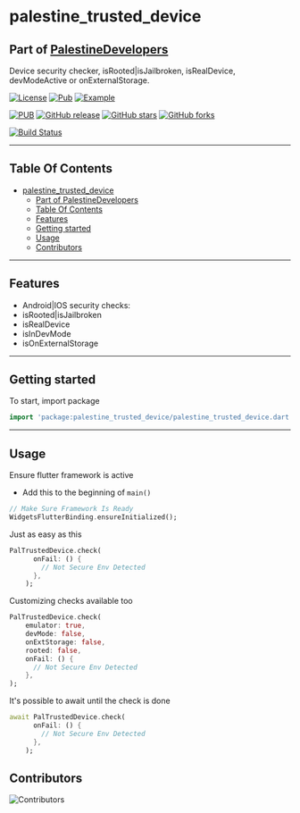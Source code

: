 # palestine_trusted_device

## Part of [PalestineDevelopers](https://github.com/PalestineDevelopers)

Device security checker, isRooted|isJailbroken, isRealDevice, devModeActive or onExternalStorage.

[![License](https://img.shields.io/github/license/PalestineDevelopers/trusted_device?style=for-the-badge)](https://github.com/PalestineDevelopers)
[![Pub](https://img.shields.io/badge/Palestine%20Trusted%20Device-pub-blue?style=for-the-badge)](https://pub.dev/packages/palestine_trusted_device)
[![Example](https://img.shields.io/badge/Example-Ex-success?style=for-the-badge)](https://pub.dev/packages/palestine_trusted_device/example)

[![PUB](https://img.shields.io/pub/v/palestine_trusted_device.svg?style=for-the-badge)](https://pub.dev/packages/palestine_trusted_device)
[![GitHub release](https://img.shields.io/github/v/release/PalestineDevelopers/trusted_device?style=for-the-badge)](https://github.com/PalestineDevelopers/trusted_device/releases)
[![GitHub stars](https://img.shields.io/github/stars/PalestineDevelopers/trusted_device?style=for-the-badge)](https://github.com/PalestineDevelopers/trusted_device)
[![GitHub forks](https://img.shields.io/github/forks/PalestineDevelopers/trusted_device?style=for-the-badge)](https://github.com/PalestineDevelopers/trusted_device)

[![Build Status](https://img.shields.io/endpoint.svg?url=https%3A%2F%2Factions-badge.atrox.dev%2FPalestineDevelopers%2Ftrusted_device%2Fbadge%3Fref%3Dmain&style=for-the-badge)](https://actions-badge.atrox.dev/PalestineDevelopers/trusted_device/goto?ref=main)

---

## Table Of Contents

- [palestine_trusted_device](#palestine_trusted_device)
  - [Part of PalestineDevelopers](#part-of-palestinedevelopers)
  - [Table Of Contents](#table-of-contents)
  - [Features](#features)
  - [Getting started](#getting-started)
  - [Usage](#usage)
  - [Contributors](#contributors)

---

## Features

- Android|IOS security checks:
- isRooted|isJailbroken
- isRealDevice
- isInDevMode
- isOnExternalStorage

---

## Getting started

To start, import package

```dart
import 'package:palestine_trusted_device/palestine_trusted_device.dart';
```

---

## Usage

Ensure flutter framework is active

- Add this to the beginning of `main()`

```dart
// Make Sure Framework Is Ready
WidgetsFlutterBinding.ensureInitialized();
```

Just as easy as this

```dart
PalTrustedDevice.check(
      onFail: () {
        // Not Secure Env Detected
      },
    );
```

Customizing checks available too

```dart
PalTrustedDevice.check(
    emulator: true,
    devMode: false,
    onExtStorage: false,
    rooted: false,
    onFail: () {
      // Not Secure Env Detected
    },
);
```

It's possible to await until the check is done

```dart
await PalTrustedDevice.check(
      onFail: () {
        // Not Secure Env Detected
      },
    );
```

## Contributors

![Contributors](https://contrib.rocks/image?repo=palestinedevelopers/trusted_device)
